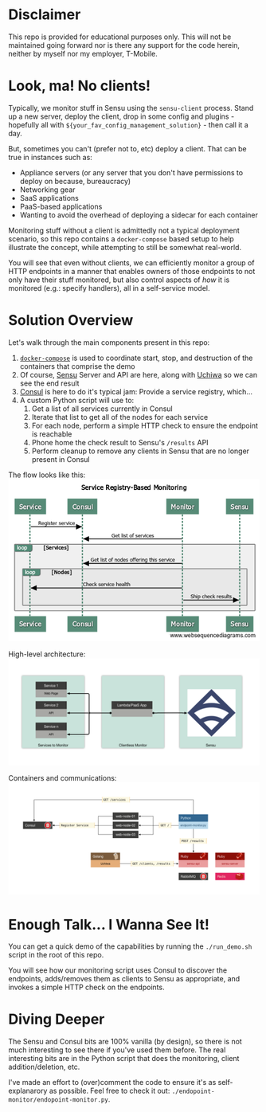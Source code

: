 # Disclaimer

This repo is provided for educational purposes only. This will not be maintained going forward nor is there any support for the code herein, neither by myself nor my employer, T-Mobile.

# Look, ma! No clients!

Typically, we monitor stuff in Sensu using the `sensu-client` process. Stand up a new server, deploy the client, drop in some config and plugins - hopefully all with `${your_fav_config_management_solution}` - then call it a day.

But, sometimes you can't (prefer not to, etc) deploy a client. That can be true in instances such as:

* Appliance servers (or any server that you don't have permissions to deploy on because, bureaucracy)
* Networking gear
* SaaS applications
* PaaS-based applications
* Wanting to avoid the overhead of deploying a sidecar for each container

Monitoring stuff without a client is admittedly not a typical deployment scenario, so this repo contains a `docker-compose` based setup to help illustrate the concept, while attempting to still be somewhat real-world.

You will see that even without clients, we can efficiently monitor a group of HTTP endpoints in a manner that enables owners of those endpoints to not only have their stuff monitored, but also control aspects of *how* it is monitored (e.g.: specify handlers), all in a self-service model.

# Solution Overview

Let's walk through the main components present in this repo:

1. [`docker-compose`](https://docs.docker.com/compose/) is used to coordinate start, stop, and destruction of the containers that comprise the demo
2. Of course, [Sensu](https://sensu.io/) Server and API are here, along with [Uchiwa](https://uchiwa.io/) so we can see the end result
3. [Consul](https://www.consul.io/) is here to do it's typical jam: Provide a service registry, which...
4. A custom Python script will use to:
    1. Get a list of all services currently in Consul
    2. Iterate that list to get all of the nodes for each service
    3. For each node, perform a simple HTTP check to ensure the endpoint is reachable
    4. Phone home the check result to Sensu's `/results` API
    5. Perform cleanup to remove any clients in Sensu that are no longer present in Consul

The flow looks like this:
![Monitoring Flow](images/consul-based-monitoring.png)

High-level architecture:
![Architecture](images/high-level-architecture.png)

Containers and communications:
![Containers and communiations](images/containers.png)

# Enough Talk... I Wanna See It!

You can get a quick demo of the capabilities by running the `./run_demo.sh` script in the root of this repo.

You will see how our monitoring script uses Consul to discover the endpoints, adds/removes them as clients to Sensu as appropriate, and invokes a simple HTTP check on the endpoints.

# Diving Deeper

The Sensu and Consul bits are 100% vanilla (by design), so there is not much interesting to see there if you've used them before. The real interesting bits are in the Python script that does the monitoring, client addition/deletion, etc.

I've made an effort to (over)comment the code to ensure it's as self-explanarory as possible. Feel free to check it out: `./endopoint-monitor/endopoint-monitor.py`.
